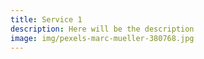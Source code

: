 ```yaml
---
title: Service 1
description: Here will be the description
image: img/pexels-marc-mueller-380768.jpg
---
```

